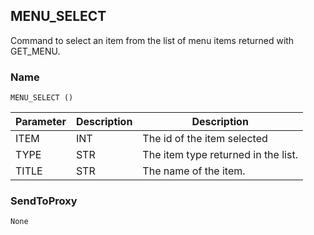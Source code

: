## MENU\_SELECT

Command to select an item from the list of menu items returned with GET\_MENU.


### Name

`MENU_SELECT ()`


| Parameter | Description | Description                         |
| --------- | ----------- | ----------------------------------- |
| ITEM      | INT         | The id of the item selected         |
| TYPE      | STR         | The item type returned in the list. |
| TITLE     | STR         | The name of the item.               |


### SendToProxy

`None`
